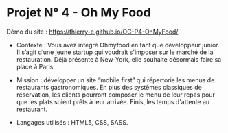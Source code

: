 # Projet N° 4 - Oh My Food

Démo du site : https://thierry-e.github.io/OC-P4-OhMyFood/

- Contexte :
  Vous avez intégré Ohmyfood en tant que développeur junior. Il s’agit d’une jeune startup qui voudrait s'imposer sur le marché de la restauration. Déjà présente à New-York, elle souhaite désormais faire sa place à Paris.

- Mission :
  développer un site “mobile first” qui répertorie les menus de restaurants gastronomiques. En plus des systèmes classiques de réservation, les clients pourront composer le menu de leur repas pour que les plats soient prêts à leur arrivée. Finis, les temps d'attente au restaurant.

- Langages utilisés : HTML5, CSS, SASS.
